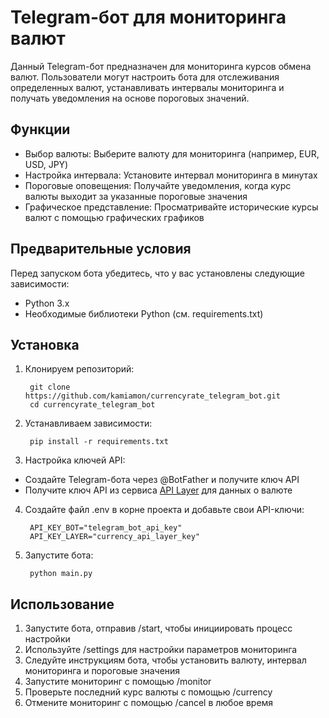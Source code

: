 # Telegram-бот для мониторинга валют

Данный Telegram-бот предназначен для мониторинга курсов обмена валют. Пользователи могут настроить бота для отслеживания определенных валют, устанавливать интервалы мониторинга и получать уведомления на основе пороговых значений.

## Функции

- Выбор валюты: Выберите валюту для мониторинга (например, EUR, USD, JPY)
- Настройка интервала: Установите интервал мониторинга в минутах
- Пороговые оповещения: Получайте уведомления, когда курс валюты выходит за указанные пороговые значения
- Графическое представление: Просматривайте исторические курсы валют с помощью графических графиков

## Предварительные условия

Перед запуском бота убедитесь, что у вас установлены следующие зависимости:

- Python 3.x
- Необходимые библиотеки Python (см. requirements.txt)

## Установка

1. Клонируем репозиторий:

        git clone https://github.com/kamiamon/currencyrate_telegram_bot.git
        cd currencyrate_telegram_bot

2. Устанавливаем зависимости:

        pip install -r requirements.txt

3. Настройка ключей API:

- Создайте Telegram-бота через @BotFather и получите ключ API
- Получите ключ API из сервиса [API Layer](https://apilayer.com/marketplace/currency_data-api) для данных о валюте

4. Создайте файл .env в корне проекта и добавьте свои API-ключи:

        API_KEY_BOT="telegram_bot_api_key"
        API_KEY_LAYER="currency_api_layer_key"

5. Запустите бота:

        python main.py

## Использование

1. Запустите бота, отправив /start, чтобы инициировать процесс настройки
2. Используйте /settings для настройки параметров мониторинга
3. Следуйте инструкциям бота, чтобы установить валюту, интервал мониторинга и пороговые значения
4. Запустите мониторинг с помощью /monitor
5. Проверьте последний курс валюты с помощью /currency
6. Отмените мониторинг с помощью /cancel в любое время
